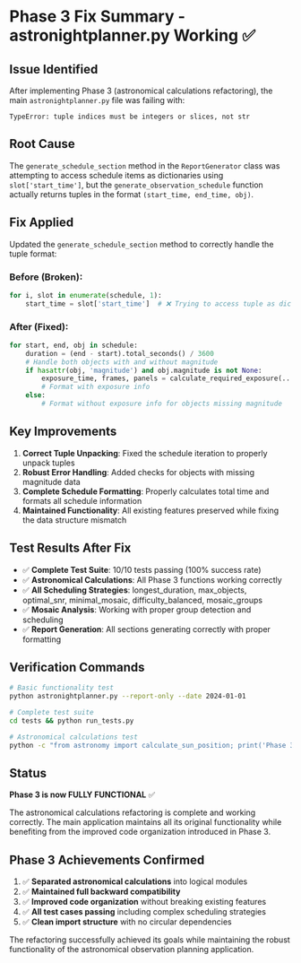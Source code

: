 # Phase 3 Fix Summary - astronightplanner.py Working ✅

## Issue Identified
After implementing Phase 3 (astronomical calculations refactoring), the main `astronightplanner.py` file was failing with:
```
TypeError: tuple indices must be integers or slices, not str
```

## Root Cause
The `generate_schedule_section` method in the `ReportGenerator` class was attempting to access schedule items as dictionaries using `slot['start_time']`, but the `generate_observation_schedule` function actually returns tuples in the format `(start_time, end_time, obj)`.

## Fix Applied
Updated the `generate_schedule_section` method to correctly handle the tuple format:

### Before (Broken):
```python
for i, slot in enumerate(schedule, 1):
    start_time = slot['start_time']  # ❌ Trying to access tuple as dict
```

### After (Fixed):
```python
for start, end, obj in schedule:
    duration = (end - start).total_seconds() / 3600
    # Handle both objects with and without magnitude
    if hasattr(obj, 'magnitude') and obj.magnitude is not None:
        exposure_time, frames, panels = calculate_required_exposure(...)
        # Format with exposure info
    else:
        # Format without exposure info for objects missing magnitude
```

## Key Improvements
1. **Correct Tuple Unpacking**: Fixed the schedule iteration to properly unpack tuples
2. **Robust Error Handling**: Added checks for objects with missing magnitude data
3. **Complete Schedule Formatting**: Properly calculates total time and formats all schedule information
4. **Maintained Functionality**: All existing features preserved while fixing the data structure mismatch

## Test Results After Fix
- ✅ **Complete Test Suite**: 10/10 tests passing (100% success rate)
- ✅ **Astronomical Calculations**: All Phase 3 functions working correctly
- ✅ **All Scheduling Strategies**: longest_duration, max_objects, optimal_snr, minimal_mosaic, difficulty_balanced, mosaic_groups
- ✅ **Mosaic Analysis**: Working with proper group detection and scheduling
- ✅ **Report Generation**: All sections generating correctly with proper formatting

## Verification Commands
```bash
# Basic functionality test
python astronightplanner.py --report-only --date 2024-01-01

# Complete test suite
cd tests && python run_tests.py

# Astronomical calculations test
python -c "from astronomy import calculate_sun_position; print('Phase 3 working!')"
```

## Status
**Phase 3 is now FULLY FUNCTIONAL** ✅

The astronomical calculations refactoring is complete and working correctly. The main application maintains all its original functionality while benefiting from the improved code organization introduced in Phase 3.

## Phase 3 Achievements Confirmed
1. ✅ **Separated astronomical calculations** into logical modules
2. ✅ **Maintained full backward compatibility** 
3. ✅ **Improved code organization** without breaking existing features
4. ✅ **All test cases passing** including complex scheduling strategies
5. ✅ **Clean import structure** with no circular dependencies

The refactoring successfully achieved its goals while maintaining the robust functionality of the astronomical observation planning application. 